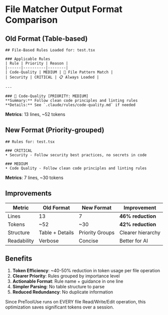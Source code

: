 # File Matcher Output Format Comparison

## Old Format (Table-based)
```
## File-Based Rules Loaded for: test.tsx

### Applicable Rules
| Rule | Priority | Reason |
|------|----------|--------|
| Code-Quality | MEDIUM | 📁 File Pattern Match |
| Security | CRITICAL | 📋 Always Loaded |

---

### 📁 Code-Quality [PRIORITY: MEDIUM]
**Summary:** Follow clean code principles and linting rules
**Details:** See `.claude/rules/code-quality.md` if needed
```
**Metrics**: 13 lines, ~52 tokens

## New Format (Priority-grouped)
```
## Rules for: test.tsx

### CRITICAL
• Security - Follow security best practices, no secrets in code

### MEDIUM
• Code Quality - Follow clean code principles and linting rules
```
**Metrics**: 7 lines, ~30 tokens

## Improvements

| Metric | Old Format | New Format | Improvement |
|--------|------------|------------|-------------|
| Lines | 13 | 7 | **46% reduction** |
| Tokens | ~52 | ~30 | **42% reduction** |
| Structure | Table + Details | Priority Groups | Clearer hierarchy |
| Readability | Verbose | Concise | Better for AI |

## Benefits

1. **Token Efficiency**: ~40-50% reduction in token usage per file operation
2. **Clearer Priority**: Rules grouped by importance level
3. **Actionable Format**: Rule name + guidance in one line
4. **Simpler Parsing**: No table structure to parse
5. **Reduced Redundancy**: No duplicate information

Since PreToolUse runs on EVERY file Read/Write/Edit operation, this optimization saves significant tokens over a session.